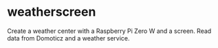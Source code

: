 # weatherscreen
Create a weather center with a Raspberry Pi Zero W and a screen. Read data from Domoticz and a weather service.
